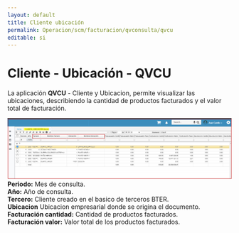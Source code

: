 ```yaml
---
layout: default
title: Cliente ubicación
permalink: Operacion/scm/facturacion/qvconsulta/qvcu
editable: si
---
```


# Cliente - Ubicación - QVCU

La aplicación **QVCU**  - Cliente y Ubicacion, permite visualizar las ubicaciones, describiendo la cantidad de productos facturados y el valor total de facturación.

![](qvcu3.png)
**Periodo:** Mes de consulta.  
**Año:** Año de consulta.  
**Tercero:** Cliente creado en el basico de terceros BTER.  
**Ubicacion** Ubicacion empresarial donde se origina el documento.  
**Facturación cantidad:** Cantidad de productos facturados.  
**Facturación valor:** Valor total de los productos facturados.  
